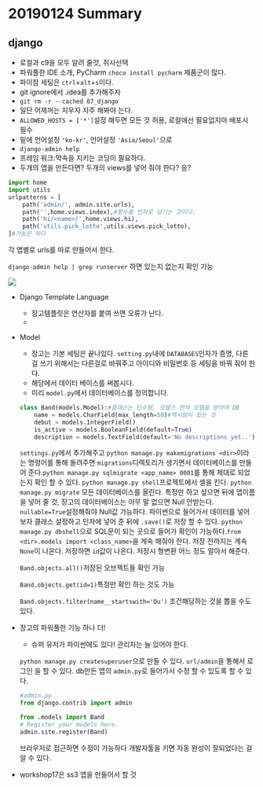 # 20190124 Summary

## django

* 로컬과 c9을 모두 알려 줄것, 취사선택
* 파워풀한 IDE 소개, PyCharm `choco install pycharm` 제품군이 많다.
* 파이참 세팅은 `ctrl`+`alt`+`s`이다.
* git ignore에서 .idea를 추가해주자
* `git rm -r --cached 07_django`
* 일단 어제꺼는 지우자 자주 해봐야 는다.
* `ALLOWED_HOSTS = ['*']`설정 해두면 모든 것 허용, 로컬에선 필요없지마 배포시 필수
* 밑에 언어설정 `'ko-kr'`, 언어설정 `'Asia/Seoul'`으로
* `django-admin help`
* 프레임 워크:약속을 지키는 코딩이 필요하다.
* 두개의 앱을 만든다면? 두개의 views를 넣어 줘야 한다? 응?

```python
import home
import utils
urlpatterns = [
    path('admin/', admin.site.urls),
    path('',home.views.index),#함수를 인자로 넘기는 것이다.
    path('hi/<name>/',home.views.hi),
    path('utils.pick_lotto',utils.views.pick_lotto),
]#가능은 하다
```

각 앱별로 urls를 따로 만들어서 한다.

`django-admin help | grep runserver` 하면 있는지 없는지 확인 가능

![](https://mdn.mozillademos.org/files/13931/basic-django.png)

* Django Template Language
  * 장고템플릿은 연산자를 붙여 쓰면 오류가 난다.
  * 

* Model

  * 장고는 기본 세팅은 끝나있다. `setting.py`내에 `DATABASES`인자가 증명, 다른 걸 쓰기 위해서는 다른걸로 바꿔주고 아이디와 비밀번호 등 세팅을 바꿔 줘야 한다.
  * 해당에서 데이터 베이스를 써봅시다.
  * 미리 `model.py`에서 데이터베이스를 정의합니다.

  ```python
  class Band(models.Model):#클래스는 단수형, 모델스 안의 모델을 받아야 DB
      name = models.CharField(max_length=50)#맥시멈이 있는 것
      debut = models.IntegerField()
      is_active = models.BooleanField(default=True)
      description = models.TextField(default='No descriptions yet..')
  ```

  `settings.py`에서 추가해주고 `python manage.py makemigrations <dir>`이라는 명령어를 통해 돌려주면 `migrations`디렉토리가 생기면서 데이터베이스를 만들어 준다.`python manage.py sqlmigrate <app_name> 0001`를 통해 제대로 되었는지 확인 할 수 있다. `python manage.py shell`프로젝트에서 셀을 킨다. `python manage.py migrate` 모든 데이터베이스를 올린다. 특정만 하고 싶으면 뒤에 앱이름을 넣어 줄 것, 장고의 데이터베이스는 아무 말 없으면 Null 안받는다. `nullable=True`설정해줘야 Null값 가능하다. 파이썬으로 들어가서 데이터를 넣어 보자 클래스 설정하고 인자에 넣어 준 뒤에 `.save()`로 저장 할 수 있다. `python manage.py dbshell`으로 SQL문이 되는 곳으로 들어가 확인이 가능하다.`from <dir>.models import <class_name>`을 계속 해줘야 한다. 저장 전까지는 계속 `None`이 나온다. 저장하면 `id`값이 나온다. 저장시 형변환 어느 정도 알아서 해준다.

  `Band.objects.all()`저장된 오브젝트들 확인 가능

  `Band.objects.get(id=1)`특정만 확인 하는 것도 가능

  `Band.objects.filter(name__startswith='Qu')` 조건해당하는 것을 뽑을 수도 있다.

* 장고의 파워풀한 기능 하나 더!

  * 슈퍼 유저가 파이썬에도 있다! 관리자는 늘 있어야 한다.

  `python manage.py createsuperuser`으로 만들 수 있다. `url/admin`을 통해서 로그인 을 할 수 있다. db만든 앱의 `admin.py`로 들어가서 수정 할 수 있도록 할 수 있다.

  ```python
  #admin.py
  from django.contrib import admin
  
  from .models import Band
  # Register your models here.
  admin.site.register(Band)
  ```

  브라우저로 접근하면 수정이 가능하다 개발자툴을 키면 자동 완성이 잘되었다는 걸 알 수 있다.

* workshop17은 ss3 앱을 만들어서 할 것
